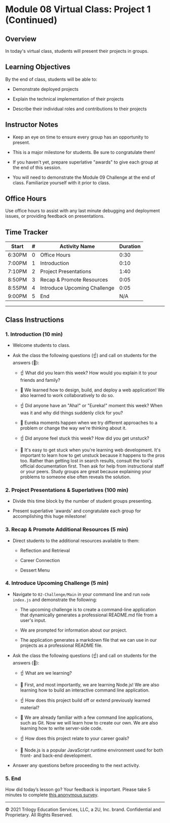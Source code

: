 # Module 08 Virtual Class: Project 1 (Continued)

## Overview

In today's virtual class, students will present their projects in groups.

## Learning Objectives

By the end of class, students will be able to:

* Demonstrate deployed projects

* Explain the technical implementation of their projects

* Describe their individual roles and contributions to their projects

## Instructor Notes

* Keep an eye on time to ensure every group has an opportunity to present.

* This is a major milestone for students. Be sure to congratulate them!

* If you haven't yet, prepare superlative "awards" to give each group at the end of this session.

* You will need to demonstrate the Module 09 Challenge at the end of class. Familiarize yourself with it prior to class.

## Office Hours

Use office hours to assist with any last minute debugging and deployment issues, or providing feedback on presentations.

## Time Tracker
| Start  | #   | Activity Name                              | Duration |
| ------ | --- | ----------------------------               | -------- |
| 6:30PM | 0   | Office Hours                               | 0:30     |
| 7:00PM | 1   | Introduction                               | 0:10     |
| 7:10PM | 2   | Project Presentations                      | 1:40     |
| 8:50PM | 3   | Recap & Promote Resources                  | 0:05     |
| 8:55PM | 4   | Introduce Upcoming Challenge               | 0:05     |
| 9:00PM | 5   | End                                        | N/A      |

---

## Class Instructions

### 1. Introduction (10 min)

* Welcome students to class.

* Ask the class the following questions (☝️) and call on students for the answers (🙋):

    * ☝️ What did you learn this week? How would you explain it to your friends and family?

    * 🙋 We learned how to design, build, and deploy a web application! We also learned to work collaboratively to do so.

    * ☝️ Did anyone have an "Aha!" or "Eureka!" moment this week? When was it and why did things suddenly click for you?

    * 🙋 Eureka moments happen when we try different approaches to a problem or change the way we're thinking about it.

    * ☝️ Did anyone feel stuck this week? How did you get unstuck?

    * 🙋 It's easy to get stuck when you're learning web development. It's important to learn how to get unstuck because it happens to the pros too. Rather than getting lost in search results, consult the tool's official documentation first. Then ask for help from instructional staff or your peers. Study groups are great because explaining your problems to someone else often reveals the solution.

### 2. Project Presentations & Superlatives (100 min)

* Divide this time block by the number of student groups presenting.

* Present superlative 'awards' and congratulate each group for accomplishing this huge milestone!

### 3. Recap & Promote Additional Resources (5 min)

* Direct students to the additional resources available to them:

    * Reflection and Retrieval

    * Career Connection

    * Dessert Menu

### 4. Introduce Upcoming Challenge (5 min)

* Navigate to `02-Challenge/Main` in your command line and run `node index.js` and demonstrate the following:

    * The upcoming challenge is to create a command-line application that dynamically generates a professional README.md file from a user's input.

    * We are prompted for information about our project.

    * The application generates a markdown file that we can use in our projects as a professional README file.

* Ask the class the following questions (☝️) and call on students for the answers (🙋):

    * ☝️ What are we learning?

    * 🙋 First, and most importantly, we are learning Node.js! We are also learning how to build an interactive command line application.

    * ☝️ How does this project build off or extend previously learned material?

    * 🙋 We are already familiar with a few command line applications, such as Git. Now we will learn how to create our own. We are also learning how to write server-side code.

    * ☝️ How does this project relate to your career goals?

    * 🙋 Node.js is a popular JavaScript runtime environment used for both front- and back-end development.

* Answer any questions before proceeding to the next activity.

### 5. End

How did today’s lesson go? Your feedback is important. Please take 5 minutes to complete [this anonymous survey](https://forms.gle/3LozVjherGH83aG17).

---
© 2021 Trilogy Education Services, LLC, a 2U, Inc. brand.  Confidential and Proprietary.  All Rights Reserved.

